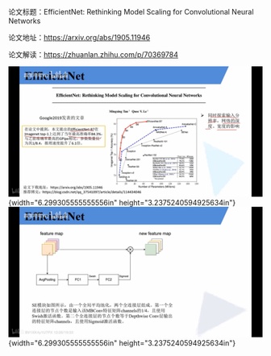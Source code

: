 论文标题：EfficientNet: Rethinking Model Scaling for Convolutional
Neural Networks

论文地址：<https://arxiv.org/abs/1905.11946>

论文解读：<https://zhuanlan.zhihu.com/p/70369784>

![descript](./2019-EfficientNet/media/image1.jpg){width="6.299305555555556in"
height="3.2375240594925634in"}![descript](./2019-EfficientNet/media/image2.jpg){width="6.299305555555556in"
height="3.2375240594925634in"}
